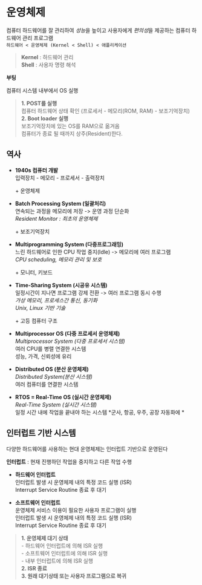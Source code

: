 # 운영체제

컴퓨터 하드웨어를 잘 관리하여 *성능*을 높이고 사용자에게 *편의성*을 제공하는 컴퓨터 하드웨어 관리 프로그램 <br>
`하드웨어 < 운영체제 (Kernel < Shell) < 애플리케이션`
> **Kernel** : 하드웨어 관리 <br>
  **Shell** : 사용자 명령 해석

**부팅**

컴퓨터 시스템 내부에서 OS 실행
> **1. POST를 실행** <br>
  컴퓨터 하드웨어 상태 확인 (프로세서 - 메모리(ROM, RAM) - 보조기억장치) <br>
  **2. Boot loader 실행** <br>
  보조기억장치에 있는 OS를 RAM으로 옮겨옴 <br>
  컴퓨터가 종료 될 때까지 상주(Resident)한다. 

## 역사

- **1940s 컴퓨터 개발** <br>
입력장치 - 메모리 - 프로세서 - 출력장치

  \+ 운영체제

- **Batch Processing System (일괄처리)** <br> 
연속되는 과정을 메모리에 저장 -> 운영 과정 단순화 <br>
*Resident Monitor : 최초의 운영체제*

  \+ 보조기억장치

- **Multiprogramming System (다중프로그래밍)** <br>
느린 하드웨어로 인한 CPU 작업 중지(Idle) -> 메모리에 여러 프로그램 <br>
*CPU scheduling, 메모리 관리 및 보호*

  \+ 모니터, 키보드

- **Time-Sharing System (시공유 시스템)** <br>
일정시간이 지나면 프로그램 강제 전환 -> 여러 프로그램 동시 수행 <br>
*가상 메모리, 프로세스간 통신, 동기화* <br>
*Unix, Linux 기반 기술*

  \+ 고등 컴퓨터 구조 
  
- **Multiprocessor OS (다중 프로세서 운영체제)** <br>
  *Multiprocessor System (다중 프로세서 시스템)* <br>
  여러 CPU를 병렬 연결한 시스템 <br>
  성능, 가격, 신뢰성에 유리
  
- **Distributed OS (분산 운영체제)** <br>
  *Distributed System(분산 시스템)* <br>
  여러 컴퓨터를 연결한 시스템
  
  
- **RTOS = Real-Time OS (실시간 운영체제)** <br>
  *Real-Time System (실시간 시스템)* <br>
  일정 시간 내에 작업을 끝내야 하는 시스템
  *군사, 항공, 우주, 공장 자동화에 *
  
## 인터럽트 기반 시스템

다양한 하드웨어를 사용하는 현대 운영체제는 인터럽트 기반으로 운영된다

**인터럽트** : 현재 진행하던 작업을 중지하고 다른 작업 수행

- **하드웨어 인터럽트** <br>
  인터럽트 발생 시 운영체제 내의 특정 코드 실행 (ISR) <br>
  Interrupt Service Routine 종료 후 대기 <br>

- **소프트웨어 인터럽트** <br>
  운영체제 서비스 이용이 필요한 사용자 프로그램이 실행 <br>
  인터럽트 발생 시 운영체제 내의 특정 코드 실행 (ISR) <br>
  Interrupt Service Routine 종료 후 대기
 
> **1. 운영체제 대기 상태** <br>
  \- 하드웨어 인터럽트에 의해 ISR 실행 <br>
  \- 소프트웨어 인터럽트에 의해 ISR 실행 <br>
  \- 내부 인터럽트에 의해 ISR 실행 <br>
  **2. ISR 종료** <br>
  **3. 원래 대기상태 또는 사용자 프로그램으로 복귀**




